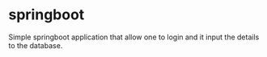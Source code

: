 # springboot
Simple springboot application that allow one to login and it input the details to the database.
